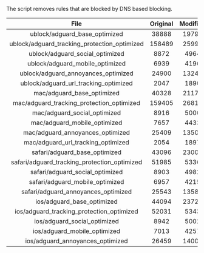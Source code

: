 The script removes rules that are blocked by DNS based blocking.


| File | Original | Modified |
|:----:|:-----:|:-----:|
| ublock/adguard_base_optimized | 38888 | 19790 |
| ublock/adguard_tracking_protection_optimized | 158489 | 25991 |
| ublock/adguard_social_optimized | 8872 | 4964 |
| ublock/adguard_mobile_optimized | 6939 | 4196 |
| ublock/adguard_annoyances_optimized | 24900 | 13244 |
| ublock/adguard_url_tracking_optimized | 2047 | 1890 |
| mac/adguard_base_optimized | 40328 | 21176 |
| mac/adguard_tracking_protection_optimized | 159405 | 26816 |
| mac/adguard_social_optimized | 8916 | 5000 |
| mac/adguard_mobile_optimized | 7657 | 4433 |
| mac/adguard_annoyances_optimized | 25409 | 13508 |
| mac/adguard_url_tracking_optimized | 2054 | 1897 |
| safari/adguard_base_optimized | 43096 | 23004 |
| safari/adguard_tracking_protection_optimized | 51985 | 5336 |
| safari/adguard_social_optimized | 8903 | 4982 |
| safari/adguard_mobile_optimized | 6957 | 4215 |
| safari/adguard_annoyances_optimized | 25543 | 13584 |
| ios/adguard_base_optimized | 44094 | 23725 |
| ios/adguard_tracking_protection_optimized | 52031 | 5343 |
| ios/adguard_social_optimized | 8942 | 5002 |
| ios/adguard_mobile_optimized | 7013 | 4257 |
| ios/adguard_annoyances_optimized | 26459 | 14004 |